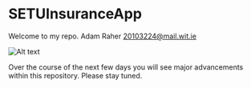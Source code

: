 # SETUInsuranceApp

Welcome to my repo.
Adam Raher
20103224@mail.wit.ie

![Alt text](https://preview.redd.it/rx2yvwaecxq61.png?auto=webp&s=18dcb435c3c35c6ab9fc26ed513c75aac1d50c59)

Over the course of the next few days you will see major advancements within this repository. Please stay tuned.
